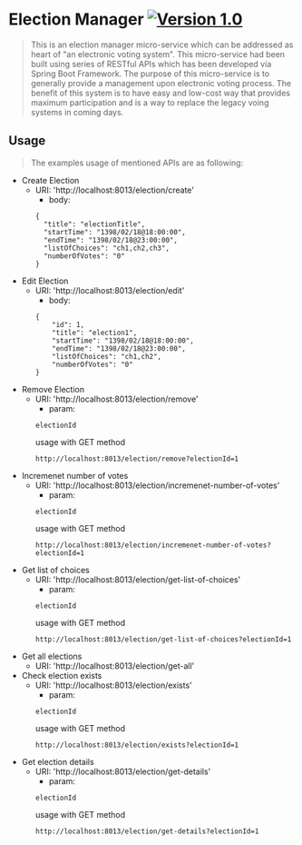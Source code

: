 # Election Manager [![Version 1.0](https://img.shields.io/badge/version-1.0-brightgreen.svg?style=flat&logo=appveyor)](https://github.com/m-hafez/Electronic-Voting/releases/latest) 
> This is an election manager micro-service which can be addressed as heart of "an electronic voting system". This micro-service had been built using series of RESTful APIs which has been developed via Spring Boot Framework. The purpose of this micro-service is to generally provide a management upon electronic voting process. The benefit of this system is to have easy and low-cost way that provides maximum participation and is a way to replace the legacy voing systems in coming days.

## Usage
> The examples usage of mentioned APIs are as following:
- Create Election
  - URI: 'http://localhost:8013/election/create'
    - body:
    ```
    {
      "title": "electionTitle",
      "startTime": "1398/02/18@18:00:00",
      "endTime": "1398/02/18@23:00:00",
      "listOfChoices": "ch1,ch2,ch3",
      "numberOfVotes": "0"
    }
    ```
- Edit Election
  - URI: 'http://localhost:8013/election/edit'
    - body:
    ```
    {
        "id": 1,
        "title": "election1",
        "startTime": "1398/02/18@18:00:00",
        "endTime": "1398/02/18@23:00:00",
        "listOfChoices": "ch1,ch2",
        "numberOfVotes": "0"
    }
    ```
- Remove Election
  - URI: 'http://localhost:8013/election/remove'
    - param:
    ```
    electionId
    ```
    usage with GET method
    ```
    http://localhost:8013/election/remove?electionId=1
    ```   
- Incremenet number of votes
  - URI: 'http://localhost:8013/election/incremenet-number-of-votes'
    - param:
    ```
    electionId
    ```
    usage with GET method
    ```
    http://localhost:8013/election/incremenet-number-of-votes?electionId=1
    ```
- Get list of choices
  - URI: 'http://localhost:8013/election/get-list-of-choices'
    - param:
    ```
    electionId
    ```
    usage with GET method
    ```
    http://localhost:8013/election/get-list-of-choices?electionId=1
    ```
- Get all elections
  - URI: 'http://localhost:8013/election/get-all'
- Check election exists
  - URI: 'http://localhost:8013/election/exists'
    - param:
    ```
    electionId
    ```
    usage with GET method
    ```
    http://localhost:8013/election/exists?electionId=1
    ```
- Get election details
  - URI: 'http://localhost:8013/election/get-details'
    - param:
    ```
    electionId
    ```
    usage with GET method
    ```
    http://localhost:8013/election/get-details?electionId=1
    ```      
